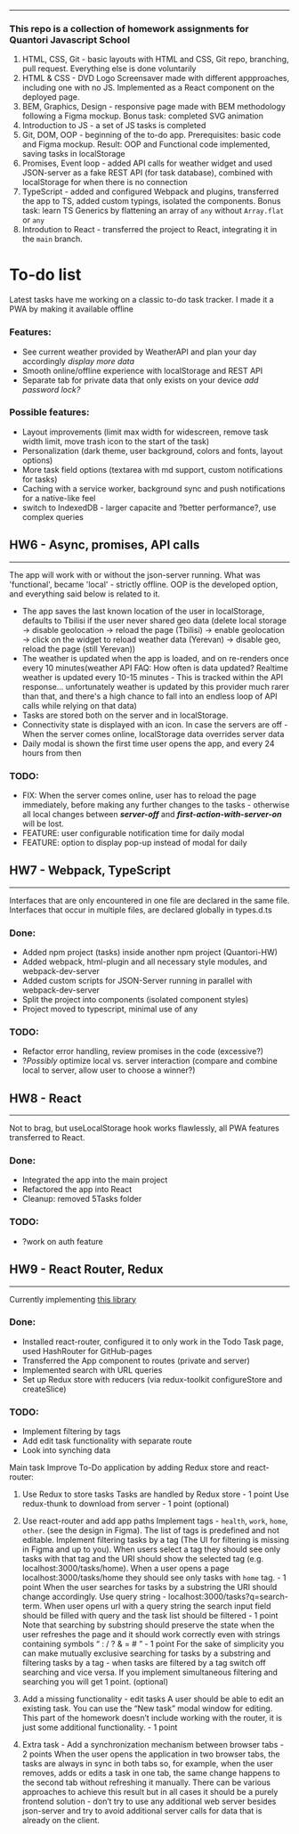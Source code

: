 
----------------
###  This repo is a collection of homework assignments for Quantori Javascript School

1. HTML, CSS, Git - basic layouts with HTML and CSS, Git repo, branching, pull request. Everything else is done voluntarily
2. HTML & CSS - DVD Logo Screensaver made with different appproaches, including one with no JS. Implemented as a React component on the deployed page.
3. BEM, Graphics, Design - responsive page made with BEM methodology following a Figma mockup. Bonus task: completed SVG animation
4. Introduction to JS - a set of JS tasks is completed
5. Git, DOM, OOP - beginning of the to-do app. Prerequisites: basic code and Figma mockup. Result: OOP and Functional code implemented, saving tasks in localStorage
6. Promises, Event loop - added API calls for weather widget and used JSON-server as a fake REST API (for task database), combined with localStorage for when there is no connection
7. TypeScript - added and configured Webpack and plugins, transferred the app to TS, added custom typings, isolated the components. Bonus task: learn TS Generics by flattening an array of `any` without `Array.flat` or `any`
8. Introdution to React - transferred the project to React, integrating it in the `main` branch.

# To-do list
Latest tasks have me working on a classic to-do task tracker. I made it a PWA by making it available offline
### Features:

* See current weather provided by WeatherAPI and plan your day accordingly *display more data*
* Smooth online/offline experience with localStorage and REST API
* Separate tab for private data that only exists on your device *add password lock?*

### Possible features:
* Layout improvements (limit max width for widescreen, remove task width limit, move trash icon to the start of the task)
* Personalization (dark theme, user background, colors and fonts, layout options)
* More task field options (textarea with md support, custom notifications for tasks)
* Caching with a service worker, background sync and push notifications for a native-like feel
* switch to IndexedDB - larger capacite and ?better performance?, use complex queries
## HW6 - Async, promises, API calls
-------------------------------

The app will work with or without the json-server running. What was 'functional', became 'local' - strictly offline. OOP is the developed option, and everything said below is related to it.

* The app saves the last known location of the user in localStorage, defaults to Tbilisi if the user never shared geo data (delete local storage -> disable geolocation -> reload the page (Tbilisi) -> enable geolocation -> click on the widget to reload weather data (Yerevan) -> disable geo, reload the page (still Yerevan))
* The weather is updated when the app is loaded, and on re-renders once every 10 minutes(weather API FAQ: How often is data updated? Realtime weather is updated every 10-15 minutes - This is tracked within the API response... unfortunately  weather is updated by this provider much rarer than that, and there's a high chance to fall into an endless loop of API calls while relying on that data)
* Tasks are stored both on the server and in localStorage.
* Connectivity state is displayed with an icon. In case the servers are off - When the server comes online, localStorage data overrides server data
* Daily modal is shown the first time user opens the app, and every 24 hours from then

### TODO:
* FIX: When the server comes online, user has to reload the page immediately, before making any further changes to the tasks - otherwise all local changes between __*server-off*__ and __*first-action-with-server-on*__ will be lost.
* FEATURE: user configurable notification time for daily modal
* FEATURE: option to display pop-up instead of modal for daily

## HW7 - Webpack, TypeScript
-------------------------------

Interfaces that are only encountered in one file are declared in the same file. Interfaces that occur in multiple files, are declared globally in types.d.ts

### Done:
* Added npm project (tasks) inside another npm project (Quantori-HW)
* Added webpack, html-plugin and all necessary style modules, and webpack-dev-server
* Added custom scripts for JSON-Server running in parallel with webpack-dev-server
* Split the project into components (isolated component styles)
* Project moved to typescript, minimal use of any

### TODO:
* Refactor error handling, review promises in the code (excessive?)
* ?*Possibly* optimize local vs. server interaction (compare and combine local to server, allow user to choose a winner?)

## HW8 - React
-----------------------
Not to brag, but useLocalStorage hook works flawlessly, all PWA features transferred to React.
### Done:
* Integrated the app into the main project
* Refactored the app into React
* Cleanup: removed 5Tasks folder
### TODO:
* ?work on auth feature

## HW9 - React Router, Redux
-------------------------
Currently implementing [this library](https://redux-offline.github.io/redux-offline/)
### Done:
* Installed react-router, configured it to only work in the Todo Task page, used HashRouter for GitHub-pages
* Transferred the App component to routes (private and server)
* Implemented search with URL queries
* Set up Redux store with reducers (via redux-toolkit configureStore and createSlice)
### TODO:
* Implement filtering by tags
* Add edit task functionality with separate route
* Look into synching data

Main task
Improve To-Do application by adding Redux store and react-router:

1. Use Redux to store tasks
Tasks are handled by Redux store - 1 point
Use redux-thunk to download from server - 1 point (optional)
1. Use react-router and add app paths
Implement tags - `health`, `work`, `home`, `other`. (see the design in Figma). The list of tags is predefined and not editable. Implement filtering tasks by a tag (The UI for filtering is missing in Figma and up to you). When users select a tag they should see only tasks with that tag and the URI should show the selected tag (e.g. localhost:3000/tasks/home). When a user opens a page localhost:3000/tasks/home they should see only tasks with `home` tag. - 1 point
When the user searches for tasks by a substring the URI should change accordingly. Use query string - localhost:3000/tasks?q=search-term. When user opens url with a query string the search input field should be filled with query and the task list should be filtered - 1 point
Note that searching by substring should preserve the state when the user refreshes the page and it should work correctly even with strings containing symbols “ : / ? & = # ” - 1 point
For the sake of simplicity you can make mutually exclusive searching for tasks by a substring and filtering tasks by a tag - when tasks are filtered by a tag switch off searching and vice versa. If you implement simultaneous filtering and searching you will get 1 point. (optional)
1. Add a missing functionality - edit tasks
A user should be able to edit an existing task. You can use the “New task” modal window for editing. This part of the homework doesn’t include working with the router, it is just some additional functionality. - 1 point


4. Extra task - Add a synchronization mechanism between browser tabs - 2 points
When the user opens the application in two browser tabs, the tasks are always in sync in both tabs so, for example, when the user removes, adds or edits a task in one tab, the same change happens to the second tab without refreshing it manually.
There can be various approaches to achieve this result but in all cases it should be a purely frontend solution - don’t try to use any additional web server besides json-server and try to avoid additional server calls for data that is already on the client.
